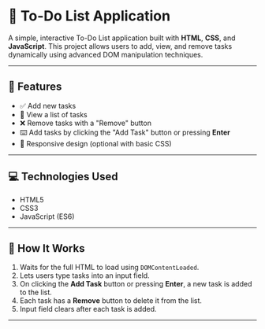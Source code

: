 # 📝 To-Do List Application

A simple, interactive To-Do List application built with **HTML**, **CSS**, and **JavaScript**. This project allows users to add, view, and remove tasks dynamically using advanced DOM manipulation techniques.

---

## 🚀 Features

- ✅ Add new tasks
- 📃 View a list of tasks
- ❌ Remove tasks with a "Remove" button
- ⌨️ Add tasks by clicking the "Add Task" button or pressing **Enter**
- 📱 Responsive design (optional with basic CSS)

---

## 💻 Technologies Used

- HTML5
- CSS3
- JavaScript (ES6)

---

## 🧠 How It Works

1. Waits for the full HTML to load using `DOMContentLoaded`.
2. Lets users type tasks into an input field.
3. On clicking the **Add Task** button or pressing **Enter**, a new task is added to the list.
4. Each task has a **Remove** button to delete it from the list.
5. Input field clears after each task is added.

---
